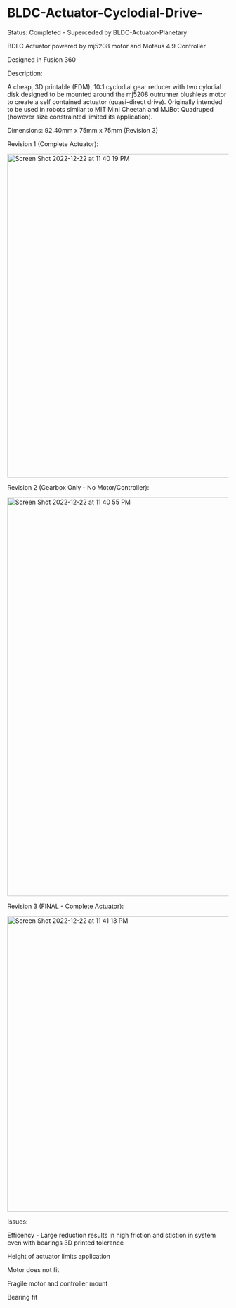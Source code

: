# BLDC-Actuator-Cyclodial-Drive-

Status: Completed - Superceded by BLDC-Actuator-Planetary

BDLC Actuator powered by mj5208 motor and Moteus 4.9 Controller

Designed in Fusion 360

Description:

A cheap, 3D printable (FDM), 10:1 cyclodial gear reducer with two cylodial disk designed to be mounted around the mj5208 outrunner blushless motor to create a self contained actuator (quasi-direct drive). Originally intended to be used in robots similar to MIT Mini Cheetah and MJBot Quadruped (however size constrainted limited its application).
 
Dimensions: 92.40mm x 75mm x 75mm (Revision 3)

Revision 1 (Complete Actuator):

<img width="737" alt="Screen Shot 2022-12-22 at 11 40 19 PM" src="https://user-images.githubusercontent.com/97418292/209272239-9d6f4d98-26f3-43ae-81e1-d2b36a46efa6.png">

Revision 2 (Gearbox Only - No Motor/Controller):

<img width="908" alt="Screen Shot 2022-12-22 at 11 40 55 PM" src="https://user-images.githubusercontent.com/97418292/209272244-249056a7-1852-458b-90bf-2bb5da804dad.png">

Revision 3 (FINAL - Complete Actuator):
                                                                  
<img width="673" alt="Screen Shot 2022-12-22 at 11 41 13 PM" src="https://user-images.githubusercontent.com/97418292/209272252-32ec4fbd-fa62-4042-94f1-a1b1b9ce9820.png">

Issues:

Efficency - Large reduction results in high friction and stiction in system even with bearings
3D printed tolerance

Height of actuator limits application

Motor does not fit

Fragile motor and controller mount

Bearing fit
